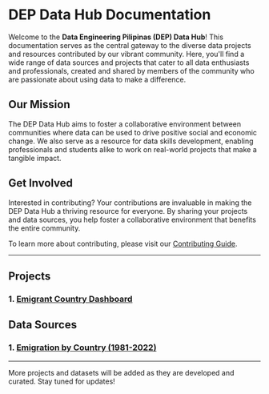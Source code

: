 # DEP Data Hub Documentation

Welcome to the **Data Engineering Pilipinas (DEP) Data Hub**! This documentation serves as the central gateway to the diverse data projects and resources contributed by our vibrant community. Here, you'll find a wide range of data sources and projects that cater to all data enthusiasts and professionals, created and shared by members of the community who are passionate about using data to make a difference.

## Our Mission

The DEP Data Hub aims to foster a collaborative environment between communities where data can be used to drive positive social and economic change. We also serve as a resource for data skills development, enabling professionals and students alike to work on real-world projects that make a tangible impact.

## Get Involved

Interested in contributing? Your contributions are invaluable in making the DEP Data Hub a thriving resource for everyone. By sharing your projects and data sources, you help foster a collaborative environment that benefits the entire community.

To learn more about contributing, please visit our [Contributing Guide](contributing.md).

---

## Projects

### 1. [Emigrant Country Dashboard](projects/emigrant-country-dashboard.md)


## Data Sources

### 1. [Emigration by Country (1981-2022)](data-sources/Emigration-by-country-1981-2022.md)

---

More projects and datasets will be added as they are developed and curated. Stay tuned for updates!

